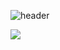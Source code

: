 ![header](https://capsule-render.vercel.app/api?type=waving&color=gradient&height=300&section=header&text=안녕하세요%F0%9F%A4%97)

<img src="https://img.shields.io/badge/unity-FFFFFF?style=flat-square&logo=unity&logoColor=white"/>
